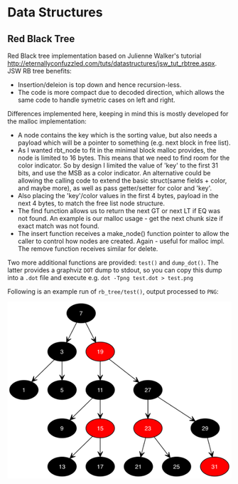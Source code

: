 # Data Structures
## Red Black Tree

Red Black tree implementation based on Julienne Walker's tutorial
http://eternallyconfuzzled.com/tuts/datastructures/jsw_tut_rbtree.aspx.
JSW RB tree benefits: 
- Insertion/deleion is top down and hence recursion-less. 
- The code is more compact due to decoded direction, which allows the same code to
  handle symetric cases on left and right.

Differences implemented here, keeping in mind this is mostly developed for
the malloc implementation:
- A node contains the key which is the sorting value, but also needs
  a payload which will be a pointer to something (e.g. next block in free
  list).
- As I wanted rbt_node to fit in the minimal block malloc provides, the node
  is limited to 16 bytes. This means that we need to find room for the color
  indicator. So by design I limited the value of 'key' to the first 31 bits,
  and use the MSB as a color indicator. An alternative could be allowing the
  calling code to extend the basic struct(same fields + color, and maybe
  more), as well as pass getter/setter for color and 'key'.
- Also placing the 'key'/color values  in the first 4 bytes,
  payload in the next 4 bytes, to match the free list node structure.
- The find function allows us to return the next GT or next LT if EQ
  was not found. An example is our malloc usage - get the next chunk
  size if exact match was not found.
- The insert function receives a make_node() function pointer to allow the
  caller to control how nodes are created. Again - useful for malloc impl.
  The remove function receives similar for delete.

Two more additional functions are provided: `test()` and `dump_dot()`. The latter provides a graphviz `DOT` dump to stdout,
so you can copy this dump into a `.dot` file and execute e.g. `dot -Tpng test.dot > test.png` 

Following is an example run of `rb_tree/test()`, output processed to `PNG`:

![alt text](https://raw.githubusercontent.com/rpeleg1970/bare-metal-arm/rbt-mallloc/ds/images/rb.png
 "test run, rb_tree")
